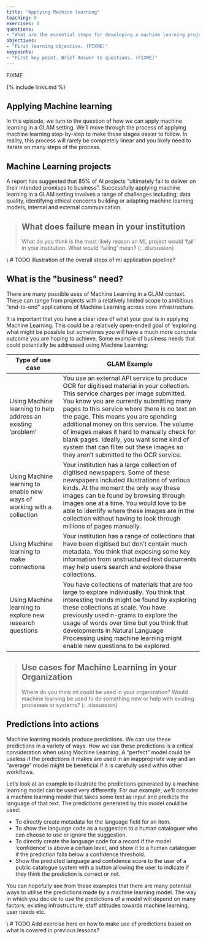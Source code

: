 ```yaml
---
title: "Applying Machine learning"
teaching: 0
exercises: 0
questions:
- "What are the essential steps for developing a machine learning project?"
objectives:
- "First learning objective. (FIXME)"
keypoints:
- "First key point. Brief Answer to questions. (FIXME)"
---
```

FIXME

{% include links.md %}

## Applying Machine learning
In this episode, we turn to the question of how we can apply machine learning in a GLAM setting.  We’ll move through the process of applying machine learning step-by-step to make these stages easier to follow. In reality, this process will rarely be completely linear and you likely need to iterate on many steps of the process. 

## Machine Learning projects 
A report has suggested that 85% of AI projects “ultimately fail to deliver on their intended promises to business”. Successfully applying machine learning in a GLAM setting involves a range of challenges including; data quality, identifying ethical concerns building or adapting machine learning models, internal and external communication. 


> ## What does failure mean in your institution
>
> What do you think is the most likely reason an ML project would ‘fail’ in your institution. What would ‘failing’ mean?
{: .discussion}


\ # TODO illustration of the overall steps of ml application pipeline?


## What is the "business" need?


There are many possible uses of Machine Learning in a GLAM context. These can range from projects with a relatively limited scope to ambitious “end-to-end” applications of Machine Learning across core infrastructure.

It is important that you have a clear idea of what your goal is in applying Machine Learning. This could be a relatively open-ended goal of ‘exploring what might be possible but sometimes you will have a much more concrete outcome you are hoping to achieve. Some example of business needs that could potentially be addressed using Machine Learning: 

| Type of use case                                                       | GLAM Example                                                                                                                                                                                                                                                                                                                                                                                                                                                                                      |
|------------------------------------------------------------------------|---------------------------------------------------------------------------------------------------------------------------------------------------------------------------------------------------------------------------------------------------------------------------------------------------------------------------------------------------------------------------------------------------------------------------------------------------------------------------------------------------|
| Using Machine learning to help address an existing ‘problem’           | You use an external API service to produce OCR for digitised material in your collection. This service charges per image submitted. You know you are currently submitting many pages to this service where there is no text on the page. This means you are spending additional money on this service. The volume of images makes it hard to manually check for blank pages. Ideally, you want some kind of system that can filter out these images so they aren’t submitted to the OCR service.  |
| Using Machine learning to enable new ways of working with a collection | Your institution has a large collection of digitised newspapers. Some of these newspapers included illustrations of various kinds. At the moment the only way these images can be found by browsing through images one at a time. You would love to be able to identify where these images are in the collection without having to look through millions of pages manually.                                                                                                                       |
| Using Machine learning to make connections                             | Your institution has a range of collections that have been digitised but don’t contain much metadata. You think that exposing some key information from unstructured text documents may help users search and explore these collections.                                                                                                                                                                                                                                                          |
| Using Machine learning to explore new research questions               | You have collections of materials that are too large to explore individually. You think that interesting trends might be found by exploring these collections at scale. You have previously used n-grams to explore the usage of words over time but you think that developments in Natural Language Processing using machine learning might enable new questions to be explored.                                                                                                                 |


> ## Use cases for Machine Learning in your Organization
>
> Where do you think ml could be used in your organization? 
> Would machine learning be used to do something new or help with existing processes or systems?
{: .discussion}

## Predictions into actions

Machine learning models produce predictions. We can use these predictions in a variety of ways. How we use these predictions is a critical consideration when using Machine Learning. A “perfect” model could be useless if the predictions it makes are used in an inappropriate way and an “average” model might be beneficial if it is carefully used within other workflows. 

Let’s look at an example to illustrate the predictions generated by a machine learning model can be used very differently. For our example, we’ll consider a machine learning model that takes some text as input and predicts the language of that text.  The predictions generated by this model could be used:

- To directly create metadata for the language field for an item.
- To show the language code as a suggestion to a human cataloguer who can choose to use or ignore the suggestion.
- To directly create the language code for a record if the model ‘confidence’ is above a certain level, and show it to a human cataloguer if the prediction falls below a confidence threshold.
- Show the predicted language and confidence score to the user of a public catalogue system with a button allowing the user to indicate if they think the prediction is correct or not. 

You can hopefully see from these examples that there are many potential ways to utilise the predictions made by a machine learning model. The way in which you decide to use the predictions of a model will depend on many factors; existing infrastructure, staff attitudes towards machine learning, user needs etc. 

\ # TODO Add exercise here on how to make use of predictions based on what is covered in previous lessons?

